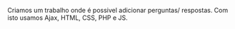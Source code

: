 Criamos um trabalho onde é possivel adicionar perguntas/ respostas. Com isto usamos Ajax, HTML, CSS, PHP e JS.
